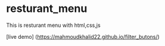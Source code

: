 # resturant_menu
This is resturant menu with html,css,js 
 
[live demo] (https://mahmoudkhalid22.github.io/filter_butons/)
